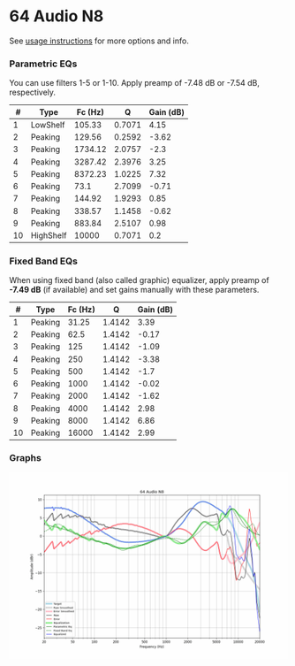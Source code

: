 # 64 Audio N8
See [usage instructions](https://github.com/jaakkopasanen/AutoEq#usage) for more options and info.

### Parametric EQs
You can use filters 1-5 or 1-10. Apply preamp of -7.48 dB or -7.54 dB, respectively.

|   # | Type      |   Fc (Hz) |      Q |   Gain (dB) |
|-----|-----------|-----------|--------|-------------|
|   1 | LowShelf  |    105.33 | 0.7071 |        4.15 |
|   2 | Peaking   |    129.56 | 0.2592 |       -3.62 |
|   3 | Peaking   |   1734.12 | 2.0757 |       -2.3  |
|   4 | Peaking   |   3287.42 | 2.3976 |        3.25 |
|   5 | Peaking   |   8372.23 | 1.0225 |        7.32 |
|   6 | Peaking   |     73.1  | 2.7099 |       -0.71 |
|   7 | Peaking   |    144.92 | 1.9293 |        0.85 |
|   8 | Peaking   |    338.57 | 1.1458 |       -0.62 |
|   9 | Peaking   |    883.84 | 2.5107 |        0.98 |
|  10 | HighShelf |  10000    | 0.7071 |        0.2  |

### Fixed Band EQs
When using fixed band (also called graphic) equalizer, apply preamp of **-7.49 dB** (if available) and set gains manually with these parameters.

|   # | Type    |   Fc (Hz) |      Q |   Gain (dB) |
|-----|---------|-----------|--------|-------------|
|   1 | Peaking |     31.25 | 1.4142 |        3.39 |
|   2 | Peaking |     62.5  | 1.4142 |       -0.17 |
|   3 | Peaking |    125    | 1.4142 |       -1.09 |
|   4 | Peaking |    250    | 1.4142 |       -3.38 |
|   5 | Peaking |    500    | 1.4142 |       -1.7  |
|   6 | Peaking |   1000    | 1.4142 |       -0.02 |
|   7 | Peaking |   2000    | 1.4142 |       -1.62 |
|   8 | Peaking |   4000    | 1.4142 |        2.98 |
|   9 | Peaking |   8000    | 1.4142 |        6.86 |
|  10 | Peaking |  16000    | 1.4142 |        2.99 |

### Graphs
![](./64%20Audio%20N8.png)
